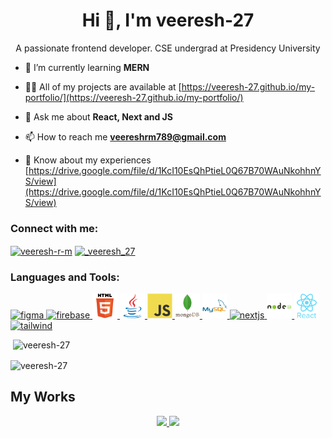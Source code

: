 <h1 align="center">Hi 👋, I'm veeresh-27</h1>
<p align="center">A passionate frontend developer. CSE undergrad at Presidency University</p>

- 🌱 I’m currently learning **MERN**

- 👨‍💻 All of my projects are available at [https://veeresh-27.github.io/my-portfolio/](https://veeresh-27.github.io/my-portfolio/)

- 💬 Ask me about **React, Next and JS**

- 📫 How to reach me **veereshrm789@gmail.com**

- 📄 Know about my experiences [https://drive.google.com/file/d/1KcI10EsQhPtieL0Q67B70WAuNkohhnYS/view](https://drive.google.com/file/d/1KcI10EsQhPtieL0Q67B70WAuNkohhnYS/view)

<h3 align="left">Connect with me:</h3>
<p align="left">
<a href="https://linkedin.com/in/veeresh-r-m" target="blank"><img align="center" src="https://raw.githubusercontent.com/rahuldkjain/github-profile-readme-generator/master/src/images/icons/Social/linked-in-alt.svg" alt="veeresh-r-m" height="30" width="40" /></a>
<a href="https://instagram.com/_veeresh_27" target="blank"><img align="center" src="https://raw.githubusercontent.com/rahuldkjain/github-profile-readme-generator/master/src/images/icons/Social/instagram.svg" alt="_veeresh_27" height="30" width="40" /></a>
</p>

<h3 align="left">Languages and Tools:</h3>
<p align="left">  <a href="https://www.figma.com/" target="_blank" rel="noreferrer"> <img src="https://www.vectorlogo.zone/logos/figma/figma-icon.svg" alt="figma" width="40" height="40"/> </a> <a href="https://firebase.google.com/" target="_blank" rel="noreferrer"> <img src="https://www.vectorlogo.zone/logos/firebase/firebase-icon.svg" alt="firebase" width="40" height="40"/> </a> <a href="https://www.w3.org/html/" target="_blank" rel="noreferrer"> <img src="https://raw.githubusercontent.com/devicons/devicon/master/icons/html5/html5-original-wordmark.svg" alt="html5" width="40" height="40"/> </a> <a href="https://www.java.com" target="_blank" rel="noreferrer"> <img src="https://raw.githubusercontent.com/devicons/devicon/master/icons/java/java-original.svg" alt="java" width="40" height="40"/> </a> <a href="https://developer.mozilla.org/en-US/docs/Web/JavaScript" target="_blank" rel="noreferrer"> <img src="https://raw.githubusercontent.com/devicons/devicon/master/icons/javascript/javascript-original.svg" alt="javascript" width="40" height="40"/> </a> <a href="https://www.mongodb.com/" target="_blank" rel="noreferrer"> <img src="https://raw.githubusercontent.com/devicons/devicon/master/icons/mongodb/mongodb-original-wordmark.svg" alt="mongodb" width="40" height="40"/> </a> <a href="https://www.mysql.com/" target="_blank" rel="noreferrer"> <img src="https://raw.githubusercontent.com/devicons/devicon/master/icons/mysql/mysql-original-wordmark.svg" alt="mysql" width="40" height="40"/> </a> <a href="https://nextjs.org/" target="_blank" rel="noreferrer"> <img src="https://cdn.worldvectorlogo.com/logos/nextjs-2.svg" alt="nextjs" width="40" height="40"/> </a> <a href="https://nodejs.org" target="_blank" rel="noreferrer"> <img src="https://raw.githubusercontent.com/devicons/devicon/master/icons/nodejs/nodejs-original-wordmark.svg" alt="nodejs" width="40" height="40"/> </a> <a href="https://reactjs.org/" target="_blank" rel="noreferrer"> <img src="https://raw.githubusercontent.com/devicons/devicon/master/icons/react/react-original-wordmark.svg" alt="react" width="40" height="40"/> </a> <a href="https://tailwindcss.com/" target="_blank" rel="noreferrer"> <img src="https://www.vectorlogo.zone/logos/tailwindcss/tailwindcss-icon.svg" alt="tailwind" width="40" height="40"/> </a> </p>


<p align="left">&nbsp;<img src="https://github-readme-stats.vercel.app/api?username=veeresh-27&&show_icons=true&title_color=ffffff&icon_color=bb2acf&text_color=daf7dc&bg_color=373F46" alt="veeresh-27" /></p>

<!-- <p align="left" ><img  src="https://github-readme-stats.vercel.app/api/top-langs?username=veeresh-27&&show_icons=true&title_color=ffffff&icon_color=bb2acf&text_color=daf7dc&bg_color=373F46&locale=en&layout=compact" alt="veeresh-27" /></p> -->

<p><img align="center" src="https://github-readme-streak-stats.herokuapp.com/?user=veeresh-27&theme=dark&background=373F46" alt="veeresh-27" /></p>

## My Works

<p align="center">
  <a href="https://github.com/veeresh-27/auth" target="_blank">
  <img height="130em" src="https://github-readme-stats.vercel.app/api/pin/?username=veeresh-27&repo=bingeMovies&&show_icons=true&title_color=ffffff&icon_color=bb2acf&text_color=daf7dc&bg_color=373F46" />
  </a>
  <a href="https://github.com/veeresh-27/linkedin-clone" target="_blank">
  <img height="130em" src="https://github-readme-stats.vercel.app/api/pin/?username=veeresh-27&repo=linkedin-clone&&show_icons=true&title_color=ffffff&icon_color=bb2acf&text_color=daf7dc&bg_color=373F46" />
  </a>    
</p>
